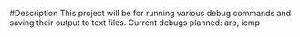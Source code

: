 #Description
This project will be for running various debug commands and saving their output to text files. Current debugs planned: arp, icmp





